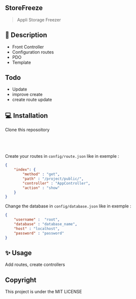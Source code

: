 ## StoreFreeze



> Appli Storage Freezer

## 📃 Description

* Front Controller
* Configuration routes
* PDO
* Template


## Todo

* Update
* improve create
* create route update


## 💻 Installation
Clone this reposoitory

```


```

```

```


```

```

Create your routes in `config/route.json` like in exemple :
```json
{
    "index": {
        "method" : "get",
        "path" : "/project/public/",
        "controller" : "AppController",
        "action" : "show"  
    }
}
```

Change the database in `config/database.json` like in exemple :
```json
{
    "username" :  "root",
    "database" : "database_name",
    "host" : "localhost",
    "password" : "password"
}
```

## ✨️ Usage
Add routes, create controllers




## Copyright
This project is under the MIT LICENSE